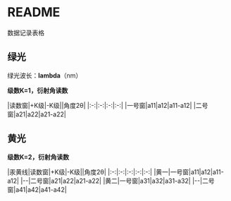 # README

数据记录表格

## 绿光

绿光波长：**lambda**（nm）

**级数K=1，衍射角读数**

|读数窗|+K级|-K级||角度2θ|
|:-:|:-:|:-:|:-:|
|一号窗|a11|a12|a11-a12|
|二号窗|a21|a22|a21-a22|

## 黄光

**级数K=2，衍射角读数**

|汞黄线|读数窗|+K级|-K级||角度2θ|
|:-:|:-:|:-:|:-:|:-:|
|黄一|一号窗|a11|a12|a11-a12|
|--|二号窗|a21|a22|a21-a22|
|黄二|一号窗|a31|a32|a31-a32|
|--|二号窗|a41|a42|a41-a42|
